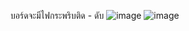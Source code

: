 บอร์ดจะมีไฟกระพริบติด - ดับ
![image](https://github.com/Pipaul1601/Special-Topics-Computer-2023-LabSheet-01/assets/115067018/82ddadd1-70e8-47c9-9010-88385472d38e)
![image](https://github.com/Pipaul1601/Special-Topics-Computer-2023-LabSheet-01/assets/115067018/d0818efd-b926-48f2-a746-db5dc35d12f7)


